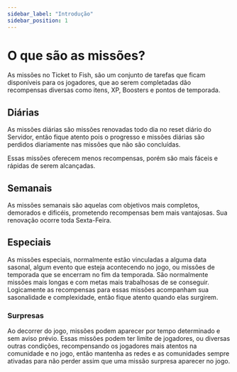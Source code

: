 ```yaml
---
sidebar_label: "Introdução"
sidebar_position: 1
---
```


# O que são as missões?

As missões no Ticket to Fish, são um conjunto de tarefas que ficam disponíveis para os jogadores, que ao serem completadas dão recompensas diversas como itens, XP, Boosters e pontos de temporada.

## Diárias

As missões diárias são missões renovadas todo dia no reset diário do Servidor, então fique atento pois o progresso e missões diárias são perdidos diariamente nas missões que não são concluídas.

Essas missões oferecem menos recompensas, porém são mais fáceis e rápidas de serem alcançadas.

## Semanais

As missões semanais são aquelas com objetivos mais completos, demorados e dificéis, prometendo recompensas bem mais vantajosas. Sua renovação ocorre toda Sexta-Feira.

## Especiais

As missões especiais, normalmente estão vinculadas a alguma data sasonal, algum evento que esteja acontecendo no jogo, ou missões de temporada que se encerram no fim da temporada. São normalmente missões mais longas e com metas mais trabalhosas de se conseguir. Logicamente as recompensas para essas missões acompanham sua sasonalidade e complexidade, então fique atento quando elas surgirem.

### Surpresas

Ao decorrer do jogo, missões podem aparecer por tempo determinado e sem aviso prévio. Essas missões podem ter limite de jogadores, ou diversas outras condições, recompensando os jogadores mais atentos na comunidade e no jogo, então mantenha as redes e as comunidades sempre ativadas para não perder assim que uma missão surpresa aparecer no jogo.
